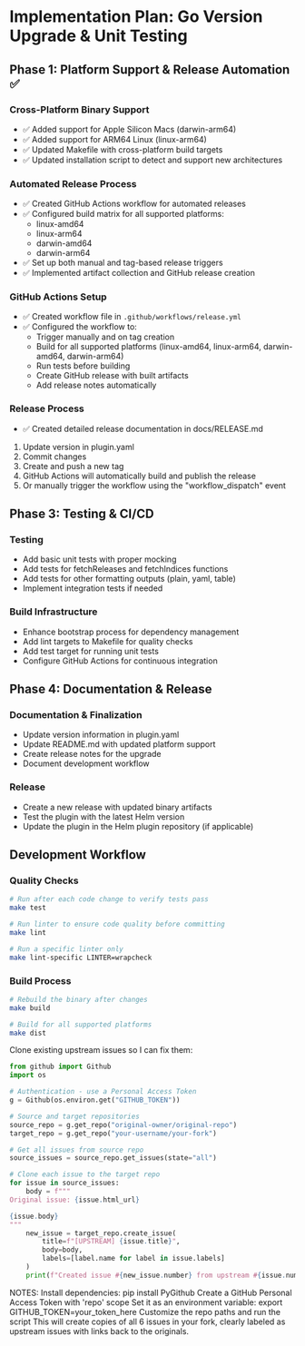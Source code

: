 # Implementation Plan: Go Version Upgrade & Unit Testing

## Phase 1: Platform Support & Release Automation ✅

### Cross-Platform Binary Support
- ✅ Added support for Apple Silicon Macs (darwin-arm64)
- ✅ Added support for ARM64 Linux (linux-arm64)
- ✅ Updated Makefile with cross-platform build targets
- ✅ Updated installation script to detect and support new architectures

### Automated Release Process
- ✅ Created GitHub Actions workflow for automated releases
- ✅ Configured build matrix for all supported platforms:
  - linux-amd64
  - linux-arm64
  - darwin-amd64
  - darwin-arm64
- ✅ Set up both manual and tag-based release triggers
- ✅ Implemented artifact collection and GitHub release creation

### GitHub Actions Setup
- ✅ Created workflow file in `.github/workflows/release.yml`
- ✅ Configured the workflow to:
  - Trigger manually and on tag creation
  - Build for all supported platforms (linux-amd64, linux-arm64, darwin-amd64, darwin-arm64)
  - Run tests before building
  - Create GitHub release with built artifacts
  - Add release notes automatically

### Release Process
- ✅ Created detailed release documentation in docs/RELEASE.md
1. Update version in plugin.yaml
2. Commit changes
3. Create and push a new tag
4. GitHub Actions will automatically build and publish the release
5. Or manually trigger the workflow using the "workflow_dispatch" event

## Phase 3: Testing & CI/CD

### Testing
- Add basic unit tests with proper mocking
- Add tests for fetchReleases and fetchIndices functions
- Add tests for other formatting outputs (plain, yaml, table)
- Implement integration tests if needed

### Build Infrastructure
- Enhance bootstrap process for dependency management
- Add lint targets to Makefile for quality checks
- Add test target for running unit tests
- Configure GitHub Actions for continuous integration

## Phase 4: Documentation & Release

### Documentation & Finalization
- Update version information in plugin.yaml
- Update README.md with updated platform support
- Create release notes for the upgrade
- Document development workflow

### Release
- Create a new release with updated binary artifacts
- Test the plugin with the latest Helm version
- Update the plugin in the Helm plugin repository (if applicable)

## Development Workflow

### Quality Checks
```bash
# Run after each code change to verify tests pass
make test

# Run linter to ensure code quality before committing
make lint

# Run a specific linter only
make lint-specific LINTER=wrapcheck
```

### Build Process
```bash
# Rebuild the binary after changes
make build

# Build for all supported platforms
make dist
```

Clone existing upstream issues so I can fix them:

```python
from github import Github
import os

# Authentication - use a Personal Access Token
g = Github(os.environ.get("GITHUB_TOKEN"))

# Source and target repositories
source_repo = g.get_repo("original-owner/original-repo")
target_repo = g.get_repo("your-username/your-fork")

# Get all issues from source repo
source_issues = source_repo.get_issues(state="all")

# Clone each issue to the target repo
for issue in source_issues:
    body = f"""
Original issue: {issue.html_url}

{issue.body}
"""
    new_issue = target_repo.create_issue(
        title=f"[UPSTREAM] {issue.title}",
        body=body,
        labels=[label.name for label in issue.labels]
    )
    print(f"Created issue #{new_issue.number} from upstream #{issue.number}")
```

NOTES:
Install dependencies: pip install PyGithub
Create a GitHub Personal Access Token with 'repo' scope
Set it as an environment variable: export GITHUB_TOKEN=your_token_here
Customize the repo paths and run the script
This will create copies of all 6 issues in your fork, clearly labeled as upstream issues with links back to the originals.